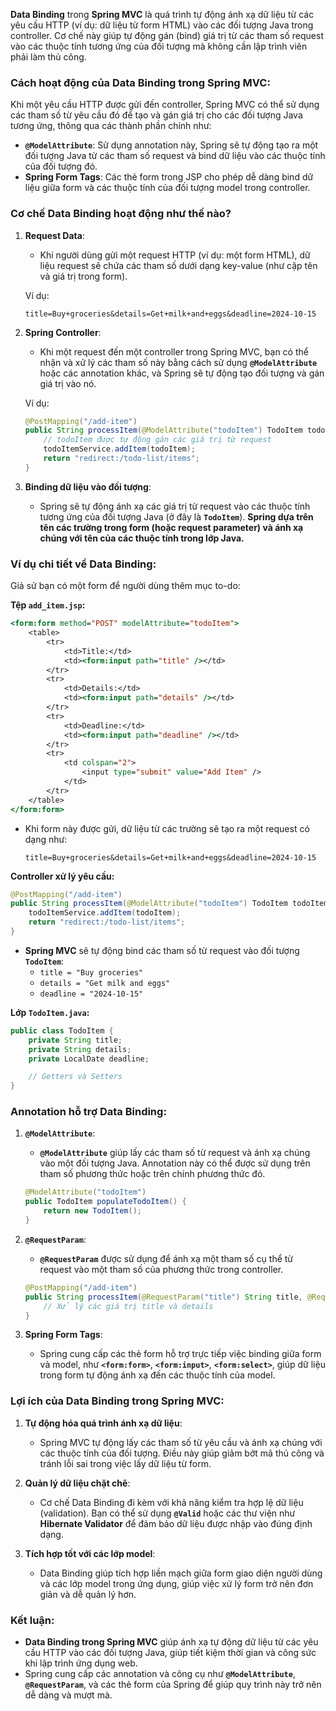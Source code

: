 **Data Binding** trong **Spring MVC** là quá trình tự động ánh xạ dữ liệu từ các yêu cầu HTTP (ví dụ: dữ liệu từ form HTML) vào các đối tượng Java trong controller. Cơ chế này giúp tự động gán (bind) giá trị từ các tham số request vào các thuộc tính tương ứng của đối tượng mà không cần lập trình viên phải làm thủ công.

### Cách hoạt động của **Data Binding** trong Spring MVC:

Khi một yêu cầu HTTP được gửi đến controller, Spring MVC có thể sử dụng các tham số từ yêu cầu đó để tạo và gán giá trị cho các đối tượng Java tương ứng, thông qua các thành phần chính như:
- **`@ModelAttribute`**: Sử dụng annotation này, Spring sẽ tự động tạo ra một đối tượng Java từ các tham số request và bind dữ liệu vào các thuộc tính của đối tượng đó.
- **Spring Form Tags**: Các thẻ form trong JSP cho phép dễ dàng bind dữ liệu giữa form và các thuộc tính của đối tượng model trong controller.

### Cơ chế Data Binding hoạt động như thế nào?

1. **Request Data**:
   - Khi người dùng gửi một request HTTP (ví dụ: một form HTML), dữ liệu request sẽ chứa các tham số dưới dạng key-value (như cặp tên và giá trị trong form).
   
   Ví dụ: 
   ```
   title=Buy+groceries&details=Get+milk+and+eggs&deadline=2024-10-15
   ```

2. **Spring Controller**:
   - Khi một request đến một controller trong Spring MVC, bạn có thể nhận và xử lý các tham số này bằng cách sử dụng **`@ModelAttribute`** hoặc các annotation khác, và Spring sẽ tự động tạo đối tượng và gán giá trị vào nó.
   
   Ví dụ:
   ```java
   @PostMapping("/add-item")
   public String processItem(@ModelAttribute("todoItem") TodoItem todoItem) {
       // todoItem được tự động gán các giá trị từ request
       todoItemService.addItem(todoItem);
       return "redirect:/todo-list/items";
   }
   ```

3. **Binding dữ liệu vào đối tượng**:
   - Spring sẽ tự động ánh xạ các giá trị từ request vào các thuộc tính tương ứng của đối tượng Java (ở đây là **`TodoItem`**). **Spring dựa trên tên các trường trong form (hoặc request parameter) và ánh xạ chúng với tên của các thuộc tính trong lớp Java.**

### Ví dụ chi tiết về Data Binding:

Giả sử bạn có một form để người dùng thêm mục to-do:

**Tệp `add_item.jsp`:**
```jsp
<form:form method="POST" modelAttribute="todoItem">
    <table>
        <tr>
            <td>Title:</td>
            <td><form:input path="title" /></td>
        </tr>
        <tr>
            <td>Details:</td>
            <td><form:input path="details" /></td>
        </tr>
        <tr>
            <td>Deadline:</td>
            <td><form:input path="deadline" /></td>
        </tr>
        <tr>
            <td colspan="2">
                <input type="submit" value="Add Item" />
            </td>
        </tr>
    </table>
</form:form>
```

- Khi form này được gửi, dữ liệu từ các trường sẽ tạo ra một request có dạng như:
  ```
  title=Buy+groceries&details=Get+milk+and+eggs&deadline=2024-10-15
  ```

**Controller xử lý yêu cầu:**

```java
@PostMapping("/add-item")
public String processItem(@ModelAttribute("todoItem") TodoItem todoItem) {
    todoItemService.addItem(todoItem);
    return "redirect:/todo-list/items";
}
```

- **Spring MVC** sẽ tự động bind các tham số từ request vào đối tượng **`TodoItem`**:
  - `title = "Buy groceries"`
  - `details = "Get milk and eggs"`
  - `deadline = "2024-10-15"`

**Lớp `TodoItem.java`:**
```java
public class TodoItem {
    private String title;
    private String details;
    private LocalDate deadline;

    // Getters và Setters
}
```

### Annotation hỗ trợ Data Binding:

1. **`@ModelAttribute`**:
   - **`@ModelAttribute`** giúp lấy các tham số từ request và ánh xạ chúng vào một đối tượng Java. Annotation này có thể được sử dụng trên tham số phương thức hoặc trên chính phương thức đó.
   
   ```java
   @ModelAttribute("todoItem")
   public TodoItem populateTodoItem() {
       return new TodoItem();
   }
   ```

2. **`@RequestParam`**:
   - **`@RequestParam`** được sử dụng để ánh xạ một tham số cụ thể từ request vào một tham số của phương thức trong controller.
   
   ```java
   @PostMapping("/add-item")
   public String processItem(@RequestParam("title") String title, @RequestParam("details") String details) {
       // Xử lý các giá trị title và details
   }
   ```

3. **Spring Form Tags**:
   - Spring cung cấp các thẻ form hỗ trợ trực tiếp việc binding giữa form và model, như **`<form:form>`**, **`<form:input>`**, **`<form:select>`**, giúp dữ liệu trong form tự động ánh xạ đến các thuộc tính của model.

### Lợi ích của Data Binding trong Spring MVC:

1. **Tự động hóa quá trình ánh xạ dữ liệu**:
   - Spring MVC tự động lấy các tham số từ yêu cầu và ánh xạ chúng với các thuộc tính của đối tượng. Điều này giúp giảm bớt mã thủ công và tránh lỗi sai trong việc lấy dữ liệu từ form.
   
2. **Quản lý dữ liệu chặt chẽ**:
   - Cơ chế Data Binding đi kèm với khả năng kiểm tra hợp lệ dữ liệu (validation). Bạn có thể sử dụng **`@Valid`** hoặc các thư viện như **Hibernate Validator** để đảm bảo dữ liệu được nhập vào đúng định dạng.

3. **Tích hợp tốt với các lớp model**:
   - Data Binding giúp tích hợp liền mạch giữa form giao diện người dùng và các lớp model trong ứng dụng, giúp việc xử lý form trở nên đơn giản và dễ quản lý hơn.

### Kết luận:

- **Data Binding trong Spring MVC** giúp ánh xạ tự động dữ liệu từ các yêu cầu HTTP vào các đối tượng Java, giúp tiết kiệm thời gian và công sức khi lập trình ứng dụng web.
- Spring cung cấp các annotation và công cụ như **`@ModelAttribute`**, **`@RequestParam`**, và các thẻ form của Spring để giúp quy trình này trở nên dễ dàng và mượt mà.
